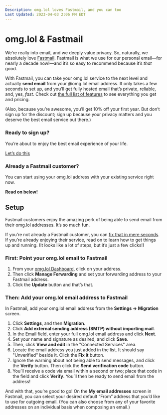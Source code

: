 ```yaml
---
Description: omg.lol loves Fastmail, and you can too  
Last Updated: 2023-04-03 2:06 PM EDT
---
```


# omg.lol & Fastmail

We’re really into email, and we deeply value privacy. So, naturally, we absolutely love [Fastmail](http://fastmail.com/omglol/). Fastmail is what we use for our personal email—for nearly a decade now!—and it’s so easy to recommend because it’s _that_ good.

With Fastmail, you can take your omg.lol service to the next level and actually **send email** from your @omg.lol email address. It only takes a few seconds to set up, and you’ll get fully hosted email that’s private, reliable, and, yes, _fast_. Check out [the full list of features](https://www.fastmail.com/omglol/#pricing) to see everything you get and pricing.

(Also, because you’re awesome, you’ll get 10% off your first year. But don’t sign up for the discount; sign up because your privacy matters and you deserve the best email service out there.)

<div class="flex">

<div class="box rounded padded violet-2-bg">
	<h3>Ready to sign up?</h3>
	<p>You’re about to enjoy the best email experience of your life.</p>
	<p><a class="button violet-7-bg white-fg" href="https://www.fastmail.com/omglol/">Let’s do this</a></p>
</div>
<div class="box rounded padded violet-2-bg">
	<h3>Already a Fastmail customer?</h3>
	<p>You can start using your omg.lol address with your existing service right now.</p>
	<p><strong>Read on below!</strong></p>
</div>

</div>

## Setup

Fastmail customers enjoy the amazing perk of being able to send email from their omg.lol addresses. It’s so much fun.

If you’re not already a Fastmail customer, you can [fix that in mere seconds](http://fastmail.com/omglol/). If you’re already enjoying their service, read on to learn how to get things up and running. (It looks like a lot of steps, but it’s just a few clicks!)

### First: Point your omg.lol email to Fastmail

1. From your [omg.lol Dashboard](/dashboard), click on your address.
2. Then click **Manage Forwarding** and set your forwarding address to your Fastmail address.
3. Click the **Update** button and that’s that.

### Then: Add your omg.lol email address to Fastmail

In Fastmail, add your omg.lol email address from the **Settings → Migration** screen.

1. Click **Settings**, and then **Migration**.
2. Click **Add external sending address (SMTP) without importing mail**.
3. In the Email field, enter your full omg.lol email address and click **Next**.
4. Set your name and signature as desired, and click **Save**.
5. Then, click **View and edit** in the "Connected Services" area.
6. Locate the email address you just added in the list. It should say "Unverified" beside it. Click the **Fix it** button.
7. Ignore the warning about not being able to send messages, and click the **Verify** button. Then click the **Send verification code** button.
8. You’ll receive a code via email within a second or two; place that code in the field and click **Verify**. You’ll then be ready to send email from the address!

And with that, you’re good to go! On the **My email addresses** screen in Fastmail, you can select your desired default “From” address that you’d like to use for outgoing email. (You can also choose from any of your favorite addresses on an individual basis when composing an email.)
